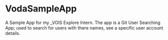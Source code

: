 # VodaSampleApp
A Sample App for my _VOIS Explore Intern. The app is a Git User Searching App; used to search for users with there names, see a specific user account details.

